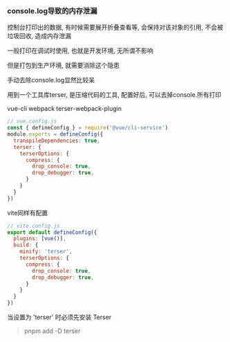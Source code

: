 ### console.log导致的内存泄漏

控制台打印出的数据, 有时候需要展开折叠查看等, 会保持对该对象的引用, 不会被垃圾回收, 造成内存泄漏

一般打印在调试时使用, 也就是开发环境, 无所谓不影响

但是打包到生产环境, 就需要消除这个隐患

手动去除console.log显然比较呆

用到一个工具库terser, 是压缩代码的工具, 配置好后, 可以去掉console.所有打印

vue-cli
  webpack
    terser-webpack-plugin


``` javascript
// vue.config.js
const { defineConfig } = require('@vue/cli-service')
module.exports = defineConfig({
  transpileDependencies: true,
  terser: {
    terserOptions: {
      compress: {
        drop_console: true,
        drop_debugger: true,
      }
    }
  }
})
```

vite同样有配置
``` javascript
// vite.config.js
export default defineConfig({
  plugins: [vue()],
  build: {
    minify: 'terser',
    terserOptions: {
      compress: {
        drop_console: true,
        drop_debugger: true,
      }
    }
  }
})
```

当设置为 'terser' 时必须先安装 Terser

> pnpm add -D terser